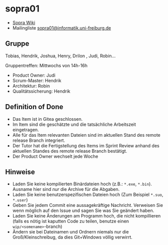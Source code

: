 # sopra01

* [Sopra Wiki](https://sopranium.de) 
* Mailingliste sopra01@informatik.uni-freiburg.de

## Gruppe

Tobias, Hendrik, Joshua, Henry, Drilon , Judi, Robin...

Gruppentreffen: Mittwochs von 14h-16h

* Product Owner: Judi
* Scrum-Master: Hendrik
* Architektur: Robin
* Qualitätssicherung: Hendrik

## Definition of Done

* Das Item ist in Gitea geschlossen.
* Im Item sind die geschätzte und die tatsächliche Arbeitszeit eingetragen.
* Alle für das Item relevanten Dateien sind im aktuellen Stand des remote release Branch integriert.
* Der Tutor hat die Fertigstellung des Items im Sprint Review anhand des aktuellen Standes des remote release Branch bestätigt.
* Der Product Owner wechselt jede Woche

## Hinweise

* Laden Sie keine kompilierten Binärdateien hoch (z.B.: `*.exe`, `*.bin`). Ausname hier sind _nur_ die Archive für die Abgaben.
* Laden Sie keine benutzerspezifischen Dateien hoch (Zum Beispiel `*.suo`, `*.user`)
* Geben Sie jedem Commit eine aussagekräftige Nachricht. Verweisen Sie wenn möglich auf den Issue und sagen Sie was Sie geändert haben.
* Laden Sie keine Änderungen am Programm hoch, die nicht kompillieren (falls es nötig ist kaputten Code zu teilen, benutze einen `wip/<somename>`-branch)
* Ändern sie bei Dateinamen und Ordnern niemals nur die Groß/Kleinschreibug, da dies Git+Windows völlig verwirrt.

